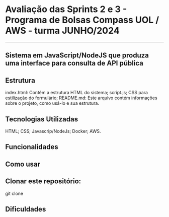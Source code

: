 # Avaliação das Sprints 2 e 3 - Programa de Bolsas Compass UOL / AWS - turma JUNHO/2024

***

## Sistema em JavaScript/NodeJS que produza uma interface para consulta de API pública


## Estrutura
index.html: Contém a estrutura HTML do sistema;
script.js; 
CSS para estilização do formulário;
README.md: Este arquivo contém informações sobre o projeto, como usá-lo e sua estrutura.

## Tecnologias Utilizadas

HTML;
CSS;
Javascrip/NodeJs;
Docker;
AWS.


## Funcionalidades


## Como usar

## Clonar este repositório:

git clone 

## Dificuldades
 
